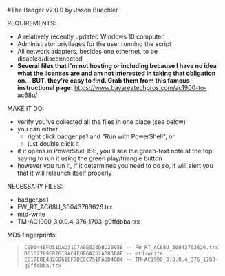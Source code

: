 #The Badger v2.0.0 by Jason Buechler

REQUIREMENTS:
* A relatively recently updated Windows 10 computer
* Administrator privileges for the user running the script
* All network adapters, besides one ethernet, to be disabled/disconnected
* __Several files that I'm not hosting or including because I have no idea what the licenses are and am not interested in taking that obligation on... BUT, they're easy to find. Grab them from this famous instructional page:__ https://www.bayareatechpros.com/ac1900-to-ac68u/

MAKE IT DO:
* verify you've collected all the files in one place (see below)
* you can either 
  * right click badger.ps1 and "Run with PowerShell", or
  * just double click it
* if it opens in PowerShell ISE, you'll see the green-text note at the top saying to run it using the green play/triangle button
* however you run it, if it determines you need to do so, it will alert you that it will relaunch itself properly 
 
NECESSARY FILES:
* badger.ps1
* FW_RT_AC68U_30043763626.trx
* mtd-write 
* TM-AC1900_3.0.0.4_376_1703-g0ffdbba.trx



MD5 fingerprints:         
> ``C9D544EFD51DAD31C7A0E533DBD2005B -- FW_RT_AC68U_30043763626.trx``
> ``DC162789E82618AC4E0F6A252A083F8F -- mtd-write`` 
> ``E617E8E4326D61EF7DECC751FA3D40D4 -- TM-AC1900_3.0.0.4_376_1703-g0ffdbba.trx`` 



